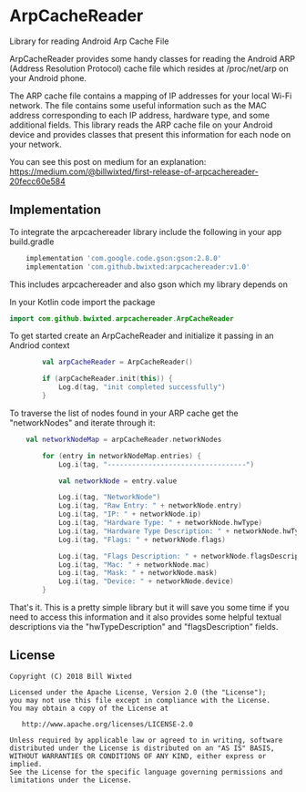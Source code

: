 # ArpCacheReader
Library for reading Android Arp Cache File

ArpCacheReader provides some handy classes for reading the Android ARP (Address Resolution Protocol) cache file which 
resides at /proc/net/arp on your Android phone. 

The ARP cache file contains a mapping of IP addresses for your local Wi-Fi network. The file contains some useful information
such as the MAC address corresponding to each IP address, hardware type, and some additional fields. This library
reads the ARP cache file on your Android device and provides classes that present this information for each node on
your network.

You can see this post on medium for an explanation: https://medium.com/@billwixted/first-release-of-arpcachereader-20fecc60e584

## Implementation

To integrate the arpcachereader library include the following in your app build.gradle

```groovy
    implementation 'com.google.code.gson:gson:2.8.0'
    implementation 'com.github.bwixted:arpcachereader:v1.0'
```

This includes arpcachereader and also gson which my library depends on

In your Kotlin code import the package

```kotlin
import com.github.bwixted.arpcachereader.ArpCacheReader
```

To get started create an ArpCacheReader and initialize it passing in an Andriod context

```kotlin
        val arpCacheReader = ArpCacheReader()

        if (arpCacheReader.init(this)) {
            Log.d(tag, "init completed successfully")
        }
```

To traverse the list of nodes found in your ARP cache get the "networkNodes" and iterate through it:

```kotlin
    val networkNodeMap = arpCacheReader.networkNodes

        for (entry in networkNodeMap.entries) {
            Log.i(tag, "----------------------------------")

            val networkNode = entry.value

            Log.i(tag, "NetworkNode")
            Log.i(tag, "Raw Entry: " + networkNode.entry)
            Log.i(tag, "IP: " + networkNode.ip)
            Log.i(tag, "Hardware Type: " + networkNode.hwType)
            Log.i(tag, "Hardware Type Description: " + networkNode.hwTypeDescription)
            Log.i(tag, "Flags: " + networkNode.flags)

            Log.i(tag, "Flags Description: " + networkNode.flagsDescription)
            Log.i(tag, "Mac: " + networkNode.mac)
            Log.i(tag, "Mask: " + networkNode.mask)
            Log.i(tag, "Device: " + networkNode.device)
        }

```

That's it. This is a pretty simple library but it will save you some time if you need to access this information and it also provides some helpful textual descriptions via the "hwTypeDescription" and "flagsDescription" fields.


## License

    Copyright (C) 2018 Bill Wixted

    Licensed under the Apache License, Version 2.0 (the "License");
    you may not use this file except in compliance with the License.
    You may obtain a copy of the License at

       http://www.apache.org/licenses/LICENSE-2.0

    Unless required by applicable law or agreed to in writing, software
    distributed under the License is distributed on an "AS IS" BASIS,
    WITHOUT WARRANTIES OR CONDITIONS OF ANY KIND, either express or implied.
    See the License for the specific language governing permissions and
    limitations under the License.



